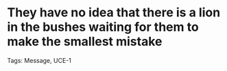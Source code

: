 # They have no idea that there is a lion in the bushes waiting for them to make the smallest mistake

Tags: Message, UCE-1